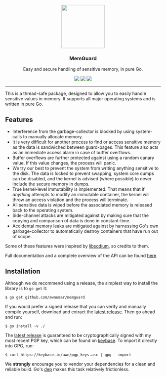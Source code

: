 <p align="center">
  <img src="https://cdn.rawgit.com/awnumar/memguard/master/logo.svg" height="140" />
  <h3 align="center">MemGuard</h3>
  <p align="center">Easy and secure handling of sensitive memory, in pure Go.</p>
  <p align="center">
    <a href="https://cirrus-ci.com/github/awnumar/memguard"><img src="https://api.cirrus-ci.com/github/awnumar/memguard.svg"></a>
    <a href="https://godoc.org/github.com/awnumar/memguard"><img src="https://godoc.org/github.com/awnumar/memguard?status.svg"></a>
    <a href="https://goreportcard.com/report/github.com/awnumar/memguard"><img src="https://goreportcard.com/badge/github.com/awnumar/memguard"></a>
  </p>
</p>

---

This is a thread-safe package, designed to allow you to easily handle sensitive values in memory. It supports all major operating systems and is written in pure Go.

## Features

* Interference from the garbage-collector is blocked by using system-calls to manually allocate memory.
* It is very difficult for another process to find or access sensitive memory as the data is sandwiched between guard-pages. This feature also acts as an immediate access alarm in case of buffer overflows.
* Buffer overflows are further protected against using a random canary value. If this value changes, the process will panic.
* We try our best to prevent the system from writing anything sensitive to the disk. The data is locked to prevent swapping, system core dumps can be disabled, and the kernel is advised (where possible) to never include the secure memory in dumps.
* True kernel-level immutability is implemented. That means that if _anything_ attempts to modify an immutable container, the kernel will throw an access violation and the process will terminate.
* All sensitive data is wiped before the associated memory is released back to the operating system.
* Side-channel attacks are mitigated against by making sure that the copying and comparison of data is done in constant-time.
* Accidental memory leaks are mitigated against by harnessing Go's own garbage-collector to automatically destroy containers that have run out of scope.

Some of these features were inspired by [libsodium](https://github.com/jedisct1/libsodium), so credits to them.

Full documentation and a complete overview of the API can be found [here](https://godoc.org/github.com/awnumar/memguard).

## Installation

Although we do recommend using a release, the simplest way to install the library is to `go get` it:

```
$ go get github.com/awnumar/memguard
```

If you would prefer a signed release that you can verify and manually compile yourself, download and extract the [latest release](https://github.com/awnumar/memguard/releases/latest). Then go ahead and run:

```
$ go install -v ./
```

The [latest release](https://github.com/awnumar/memguard/releases/latest) is guaranteed to be cryptographically signed with my most recent PGP key, which can be found on [keybase](https://keybase.io/awn). To import it directly into GPG, run:

```
$ curl https://keybase.io/awn/pgp_keys.asc | gpg --import
```

We **strongly** encourage you to vendor your dependencies for a clean and reliable build. Go's [dep](https://github.com/golang/dep) makes this task relatively frictionless.
